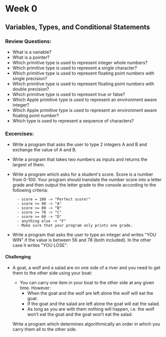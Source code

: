 # Week 0
## Variables, Types, and Conditional Statements 
### Review Questions:  

- What is a variable?  
- What is a pointer?  
- Which primitive type is used to represent integer whole numbers?  
- Which primitive type is used to represent a single character?  
- Which primitive type is used to represent floating point numbers with single precision?  
- Which primitive type is used to represent floating point numbers with double precision?  
- Which primitive type is used to represent true or false?  
- Which Apple primitive type is used to represent an environment aware integer?  
- Which Apple primitive type is used to represent an environment aware floating point number?  
- Which type is used to represent a sequence of characters?  

### Excercises:

- Write a program that asks the user to type 2 integers A and B and exchange the value of A and B.  

- Write a program that takes two numbers as inputs and returns the largest of them.  

- Write a program which asks for a student's score. Score is a number from 0-100. Your program should translate the number     score into a letter grade and then output the letter grade to the console according to the following criteria:  

        - score = 100 -> "Perfect score!"
        - score >= 90 -> "A"  
        - score >= 80 -> "B"  
        - score >= 70 -> "C"  
        - score >= 60 -> "D"  
        - anything else -> "F"
        - Make sure that your program only prints one grade.
    
- Write a program that asks the user to type an integer and writes "YOU WIN" if the value is between 56 and 78 (both           included). In the other case it writes "YOU LOSE".  


#### Challenging
- A goat, a wolf and a salad are on one side of a river and you need to get them to the other side using your boat:
    - You can carry one item in your boat to the other side at any given time. However:
        - When the goat and the wolf are left alone the wolf will eat the goat. 
        - If the goat and the salad are left alone the goat will eat the salad.
        - As long as you are with them nothing will happen, i.e. the wolf won’t eat the goat and the goat won’t eat the                salad. 
        
  Write a program which determines algorithmically an order in which you carry them all to the other side.  


    
